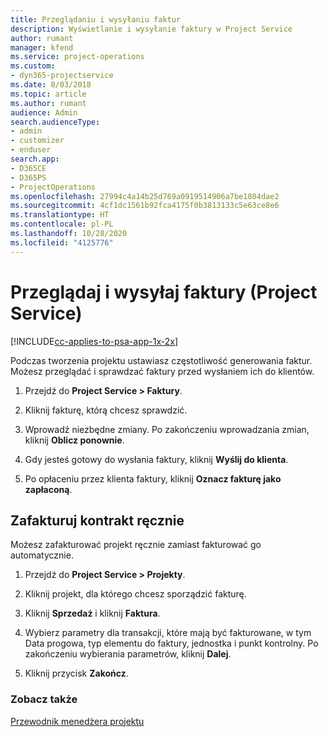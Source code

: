 ```yaml
---
title: Przeglądaniu i wysyłaniu faktur
description: Wyświetlanie i wysyłanie faktury w Project Service
author: rumant
manager: kfend
ms.service: project-operations
ms.custom:
- dyn365-projectservice
ms.date: 8/03/2018
ms.topic: article
ms.author: rumant
audience: Admin
search.audienceType:
- admin
- customizer
- enduser
search.app:
- D365CE
- D365PS
- ProjectOperations
ms.openlocfilehash: 27994c4a14b25d769a0919514906a7be1804dae2
ms.sourcegitcommit: 4cf1dc1561b92fca4175f0b3813133c5e63ce8e6
ms.translationtype: HT
ms.contentlocale: pl-PL
ms.lasthandoff: 10/28/2020
ms.locfileid: "4125776"
---
```

# <a name="view-and-send-invoices-project-service"></a>Przeglądaj i wysyłaj faktury (Project Service)

[!INCLUDE[cc-applies-to-psa-app-1x-2x](../includes/cc-applies-to-psa-app-1x-2x.md)]

Podczas tworzenia projektu ustawiasz częstotliwość generowania faktur. Możesz przeglądać i sprawdzać faktury przed wysłaniem ich do klientów.  
  
1.  Przejdź do **Project Service > Faktury**.  
  
2.  Kliknij fakturę, którą chcesz sprawdzić.  
  
3.  Wprowadź niezbędne zmiany. Po zakończeniu wprowadzania zmian, kliknij **Oblicz ponownie**.  
  
4.  Gdy jesteś gotowy do wysłania faktury, kliknij **Wyślij do klienta**.  
  
5.  Po opłaceniu przez klienta faktury, kliknij **Oznacz fakturę jako zapłaconą**.  
  
## <a name="manually-invoice-a-contract"></a>Zafakturuj kontrakt ręcznie  
 Możesz zafakturować projekt ręcznie zamiast fakturować go automatycznie.  
  
1.  Przejdź do **Project Service > Projekty**.  
  
2.  Kliknij projekt, dla którego chcesz sporządzić fakturę.  
  
3.  Kliknij **Sprzedaż** i kliknij **Faktura**.  
  
4.  Wybierz parametry dla transakcji, które mają być fakturowane, w tym Data progowa, typ elementu do faktury, jednostka i punkt kontrolny. Po zakończeniu wybierania parametrów, kliknij **Dalej**.  
  
5.  Kliknij przycisk **Zakończ**.  
  
### <a name="see-also"></a>Zobacz także  
 [Przewodnik menedżera projektu](../psa/project-manager-guide.md)
